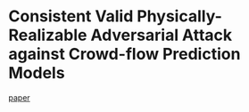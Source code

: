 # Consistent Valid Physically-Realizable Adversarial Attack against Crowd-flow Prediction Models

[paper](https://arxiv.org/abs/2303.02669)

